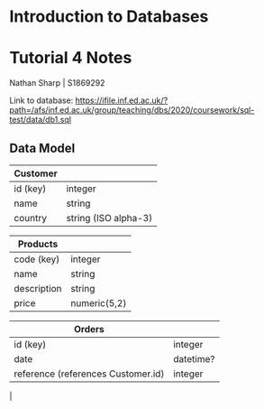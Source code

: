 # Introduction to Databases

# Tutorial 4 Notes

Nathan Sharp | S1869292


Link to database: https://ifile.inf.ed.ac.uk/?path=/afs/inf.ed.ac.uk/group/teaching/dbs/2020/coursework/sql-test/data/db1.sql

## Data Model

| __Customer__ |                      |
| ---          | ---                  |
| id (key)           | integer              |
| name         | string               |
| country      | string (ISO alpha-3) |

| __Products__ | | 
| --- | --- |
| code (key) | integer |
| name | string | 
| description | string |
| price | numeric(5,2) |

| __Orders__ ||
| --- | --- |
| id (key) | integer |
| date | datetime? | 
| reference (references Customer.id) | integer | 

| 
